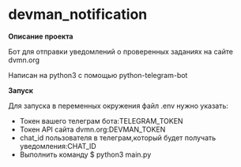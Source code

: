 # devman_notification

**Описание проекта**  

Бот для отправки уведомлений о проверенных заданиях на сайте dvmn.org  

Написан на  python3 с помощью python-telegram-bot  


**Запуск**  

Для запуска в переменных окружения файл .env нужно указать:

* Токен вашего телеграм бота:TELEGRAM_TOKEN
* Токен API сайта dvmn.org:DEVMAN_TOKEN
* chat_id пользователя в телеграм,который будет получать уведомления:CHAT_ID
* Выполнить команду $ python3 main.py
